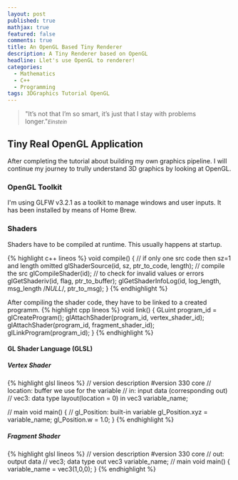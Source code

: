 ```yaml
---
layout: post
published: true
mathjax: true
featured: false
comments: true
title: An OpenGL Based Tiny Renderer
description: A Tiny Renderer based on OpenGL
headline: Llet's use OpenGL to renderer!
categories:
  - Mathematics
  - C++
  - Programming
tags: 3DGraphics Tutorial OpenGL
---
```

>&quot;It’s not that I’m so smart, it’s just that I stay with problems longer.&quot;<small><cite title="einstein">Einstein</cite></small>

## Tiny Real OpenGL Application
After completing the tutorial about building my own graphics pipeline. I will continue my journey to trully understand 3D graphics by looking at OpenGL.

### OpenGL Toolkit
I'm using GLFW v3.2.1 as a toolkit to manage windows and user inputs. It has been installed by means of Home Brew.

### Shaders
Shaders have to be compiled at runtime. This usually happens at startup. 

{% highlight c++ lineos %}
void compile()
{
  // if only one src code then sz=1 and length omitted
  glShaderSource(id, sz, ptr_to_code, length);
  // compile the src
  glCompileShader(id); 
  // to check for invalid values or errors
  glGetShaderiv(id, flag, ptr_to_buffer);
  glGetShaderInfoLog(id, log_length, msg_length /*NULL*/, ptr_to_msg);
}
{% endhighlight %}

After compiling the shader code, they have to be linked to a created programm.
{% highlight cpp lineos %}
void link()
{
  GLuint program_id = glCreateProgram();
  glAttachShader(program_id, vertex_shader_id);
  glAttachShader(program_id, fragment_shader_id);
  glLinkProgram(program_id);
}
{% endhighlight %}

#### GL Shader Language (GLSL)

##### Vertex Shader

{% highlight glsl lineos %}
// version description
#version 330 core
// location: buffer we use for the variable
// in: input data (corresponding out)
// vec3: data type
layout(location = 0) in vec3 variable_name;

// main
void main()
{
  //  gl_Position: built-in variable 
  gl_Position.xyz = variable_name;
  gl_Position.w = 1.0;
}
{% endhighlight %}

##### Fragment Shader
{% highlight glsl lineos %}
// version description
#version 330 core
// out: output data
// vec3; data type
out vec3 variable_name;
// main
void main()
{
  variable_name = vec3(1,0,0);
}
{% endhighlight %}

